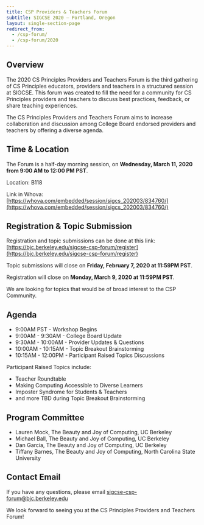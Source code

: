 ```yaml
---
title: CSP Providers & Teachers Forum
subtitle: SIGCSE 2020 — Portland, Oregon
layout: single-section-page
redirect_from:
  - /csp-forum/
  - /csp-forum/2020
---
```


## Overview
The 2020 CS Principles Providers and Teachers Forum is the third gathering of CS Principles educators, providers and teachers in a structured session at SIGCSE. This forum was created to fill the need for a community for CS Principles providers and teachers to discuss best practices, feedback, or share teaching experiences.

The CS Principles Providers and Teachers Forum aims to increase collaboration and discussion among College Board endorsed providers and teachers by offering a diverse agenda.


## Time & Location

The Forum is a half-day morning session, on **<time>Wednesday, March 11, 2020 from 9:00 AM to 12:00 PM PST</time>**.

Location: B118

Link in Whova: [https://whova.com/embedded/session/sigcs_202003/834760/](https://whova.com/embedded/session/sigcs_202003/834760/)


## Registration & Topic Submission

Registration and topic submissions can be done at this link: [https://bjc.berkeley.edu/sigcse-csp-forum/register](https://bjc.berkeley.edu/sigcse-csp-forum/register)

Topic submissions will close on **Friday, February 7, 2020 at 11:59PM PST**.

Registration will close on **Monday, March 9, 2020 at 11:59PM PST**.

We are looking for topics that would be of broad interest to the CSP Community.


## Agenda

* 9:00AM PST - Workshop Begins
* 9:00AM - 9:30AM - College Board Update
* 9:30AM - 10:00AM - Provider Updates & Questions
* 10:00AM - 10:15AM - Topic Breakout Brainstorming
* 10:15AM - 12:00PM - Participant Raised Topics Discussions

Participant Raised Topics include:
* Teacher Roundtable
* Making Computing Accessible to Diverse Learners
* Imposter Syndrome for Students & Teachers
* and more TBD during Topic Breakout Brainstorming


[//]: # (Topics that may be discussed this year include but are not limited to:)
[//]: # (* Successes and failures of CSP professional development)
[//]: # (* Common teaching issues providers and teachers encounter)
[//]: # (* Teacher recruitment strategies and keeping in touch with teachers)
[//]: # (* Student recruitment strategies)
[//]: # (* Preparing for the AP CSP exam)
[//]: # (* How to read the results of the AP CSP exam)


## Program Committee

* Lauren Mock, The Beauty and Joy of Computing, UC Berkeley
* Michael Ball, The Beauty and Joy of Computing, UC Berkeley
* Dan Garcia, The Beauty and Joy of Computing, UC Berkeley
* Tiffany Barnes, The Beauty and Joy of Computing, North Carolina State University


## Contact Email
If you have any questions, please email [sigcse-csp-forum@bjc.berkeley.edu](mailto:sigcse-csp-forum@bjc.berkeley.edu)


We look forward to seeing you at the CS Principles Providers and Teachers Forum!

